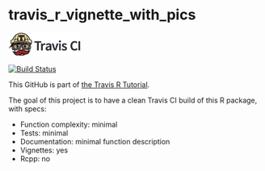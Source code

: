 # travis_r_vignette_with_pics

[![Travis CI logo](TravisCI.png)](https://travis-ci.org)

[![Build Status](https://travis-ci.org/richelbilderbeek/travis_r_vignette_with_pics.svg?branch=master)](https://travis-ci.org/richelbilderbeek/travis_r_vignette_with_pics)

This GitHub is part of [the Travis R Tutorial](https://github.com/richelbilderbeek/travis_r_tutorial).

The goal of this project is to have a clean Travis CI build of this R package, with specs:
 * Function complexity: minimal
 * Tests: minimal
 * Documentation: minimal function description
 * Vignettes: yes
 * Rcpp: no